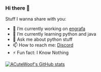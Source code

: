 ### Hi there 👋

Stuff I wanna share with you:

- 🔭 I’m currently working on [engrafa](https://engrafa.github.io/Our%20Team)
- 🌱 I’m currently learning python and java
- 💬 Ask me about python stuff
- 📫 How to reach me: [Discord](https://discord.gg/xqAvA3g5qJ)
- ⚡ Fun fact: I Know Nothing

[![ACuteWoof's GitHub stats](https://github-readme-stats.vercel.app/api?username=ACuteWoof&show_icons=true&theme=nightowl)](https://github.com/anuraghazra/github-readme-stats)
